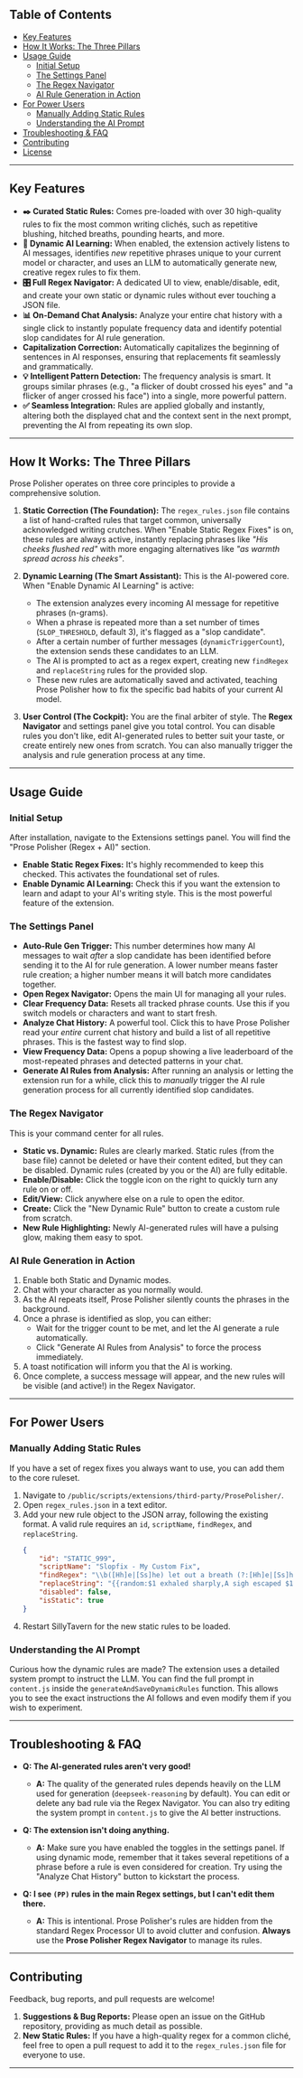 ## Table of Contents
- [Key Features](#key-features)
- [How It Works: The Three Pillars](#how-it-works-the-three-pillars)
- [Usage Guide](#usage-guide)
  - [Initial Setup](#initial-setup)
  - [The Settings Panel](#the-settings-panel)
  - [The Regex Navigator](#the-regex-navigator)
  - [AI Rule Generation in Action](#ai-rule-generation-in-action)
- [For Power Users](#for-power-users)
  - [Manually Adding Static Rules](#manually-adding-static-rules)
  - [Understanding the AI Prompt](#understanding-the-ai-prompt)
- [Troubleshooting & FAQ](#troubleshooting--faq)
- [Contributing](#contributing)
- [License](#license)

---

## Key Features

*   **✒️ Curated Static Rules:** Comes pre-loaded with over 30 high-quality rules to fix the most common writing clichés, such as repetitive blushing, hitched breaths, pounding hearts, and more.
*   **🧠 Dynamic AI Learning:** When enabled, the extension actively listens to AI messages, identifies *new* repetitive phrases unique to your current model or character, and uses an LLM to automatically generate new, creative regex rules to fix them.
*   **🎛️ Full Regex Navigator:** A dedicated UI to view, enable/disable, edit, and create your own static or dynamic rules without ever touching a JSON file.
*   **📊 On-Demand Chat Analysis:** Analyze your entire chat history with a single click to instantly populate frequency data and identify potential slop candidates for AI rule generation.
*   **Capitalization Correction:** Automatically capitalizes the beginning of sentences in AI responses, ensuring that replacements fit seamlessly and grammatically.
*   **💡 Intelligent Pattern Detection:** The frequency analysis is smart. It groups similar phrases (e.g., "a flicker of doubt crossed his eyes" and "a flicker of anger crossed his face") into a single, more powerful pattern.
*   **✅ Seamless Integration:** Rules are applied globally and instantly, altering both the displayed chat and the context sent in the next prompt, preventing the AI from repeating its own slop.

---

## How It Works: The Three Pillars

Prose Polisher operates on three core principles to provide a comprehensive solution.

1.  **Static Correction (The Foundation):**
    The `regex_rules.json` file contains a list of hand-crafted rules that target common, universally acknowledged writing crutches. When "Enable Static Regex Fixes" is on, these rules are always active, instantly replacing phrases like *"His cheeks flushed red"* with more engaging alternatives like *"as warmth spread across his cheeks"*.

2.  **Dynamic Learning (The Smart Assistant):**
    This is the AI-powered core. When "Enable Dynamic AI Learning" is active:
    *   The extension analyzes every incoming AI message for repetitive phrases (n-grams).
    *   When a phrase is repeated more than a set number of times (`SLOP_THRESHOLD`, default 3), it's flagged as a "slop candidate".
    *   After a certain number of further messages (`dynamicTriggerCount`), the extension sends these candidates to an LLM.
    *   The AI is prompted to act as a regex expert, creating new `findRegex` and `replaceString` rules for the provided slop.
    *   These new rules are automatically saved and activated, teaching Prose Polisher how to fix the specific bad habits of your current AI model.

3.  **User Control (The Cockpit):**
    You are the final arbiter of style. The **Regex Navigator** and settings panel give you total control. You can disable rules you don't like, edit AI-generated rules to better suit your taste, or create entirely new ones from scratch. You can also manually trigger the analysis and rule generation process at any time.

---

## Usage Guide

### Initial Setup

After installation, navigate to the Extensions settings panel. You will find the "Prose Polisher (Regex + AI)" section.

*   **Enable Static Regex Fixes:** It's highly recommended to keep this checked. This activates the foundational set of rules.
*   **Enable Dynamic AI Learning:** Check this if you want the extension to learn and adapt to your AI's writing style. This is the most powerful feature of the extension.

### The Settings Panel

*   **Auto-Rule Gen Trigger:** This number determines how many AI messages to wait *after* a slop candidate has been identified before sending it to the AI for rule generation. A lower number means faster rule creation; a higher number means it will batch more candidates together.
*   **Open Regex Navigator:** Opens the main UI for managing all your rules.
*   **Clear Frequency Data:** Resets all tracked phrase counts. Use this if you switch models or characters and want to start fresh.
*   **Analyze Chat History:** A powerful tool. Click this to have Prose Polisher read your *entire* current chat history and build a list of all repetitive phrases. This is the fastest way to find slop.
*   **View Frequency Data:** Opens a popup showing a live leaderboard of the most-repeated phrases and detected patterns in your chat.
*   **Generate AI Rules from Analysis:** After running an analysis or letting the extension run for a while, click this to *manually* trigger the AI rule generation process for all currently identified slop candidates.

### The Regex Navigator

This is your command center for all rules.

*   **Static vs. Dynamic:** Rules are clearly marked. Static rules (from the base file) cannot be deleted or have their content edited, but they can be disabled. Dynamic rules (created by you or the AI) are fully editable.
*   **Enable/Disable:** Click the toggle icon on the right to quickly turn any rule on or off.
*   **Edit/View:** Click anywhere else on a rule to open the editor.
*   **Create:** Click the "New Dynamic Rule" button to create a custom rule from scratch.
*   **New Rule Highlighting:** Newly AI-generated rules will have a pulsing glow, making them easy to spot.

### AI Rule Generation in Action

1.  Enable both Static and Dynamic modes.
2.  Chat with your character as you normally would.
3.  As the AI repeats itself, Prose Polisher silently counts the phrases in the background.
4.  Once a phrase is identified as slop, you can either:
    *   Wait for the trigger count to be met, and let the AI generate a rule automatically.
    *   Click "Generate AI Rules from Analysis" to force the process immediately.
5.  A toast notification will inform you that the AI is working.
6.  Once complete, a success message will appear, and the new rules will be visible (and active!) in the Regex Navigator.

---

## For Power Users

### Manually Adding Static Rules

If you have a set of regex fixes you always want to use, you can add them to the core ruleset.

1.  Navigate to `/public/scripts/extensions/third-party/ProsePolisher/`.
2.  Open `regex_rules.json` in a text editor.
3.  Add your new rule object to the JSON array, following the existing format. A valid rule requires an `id`, `scriptName`, `findRegex`, and `replaceString`.
    ```json
    {
        "id": "STATIC_999",
        "scriptName": "Slopfix - My Custom Fix",
        "findRegex": "\\b([Hh]e|[Ss]he) let out a breath (?:[Hh]e|[Ss]he) didn't know (?:[Hh]e|[Ss]he) was holding\\b",
        "replaceString": "{{random:$1 exhaled sharply,A sigh escaped $1 lips,with a sudden release of breath}}",
        "disabled": false,
        "isStatic": true
    }
    ```
4.  Restart SillyTavern for the new static rules to be loaded.

### Understanding the AI Prompt

Curious how the dynamic rules are made? The extension uses a detailed system prompt to instruct the LLM. You can find the full prompt in `content.js` inside the `generateAndSaveDynamicRules` function. This allows you to see the exact instructions the AI follows and even modify them if you wish to experiment.

---

## Troubleshooting & FAQ

*   **Q: The AI-generated rules aren't very good!**
    *   **A:** The quality of the generated rules depends heavily on the LLM used for generation (`deepseek-reasoning` by default). You can edit or delete any bad rule via the Regex Navigator. You can also try editing the system prompt in `content.js` to give the AI better instructions.

*   **Q: The extension isn't doing anything.**
    *   **A:** Make sure you have enabled the toggles in the settings panel. If using dynamic mode, remember that it takes several repetitions of a phrase before a rule is even considered for creation. Try using the "Analyze Chat History" button to kickstart the process.

*   **Q: I see `(PP)` rules in the main Regex settings, but I can't edit them there.**
    *   **A:** This is intentional. Prose Polisher's rules are hidden from the standard Regex Processor UI to avoid clutter and confusion. **Always** use the **Prose Polisher Regex Navigator** to manage its rules.

---

## Contributing

Feedback, bug reports, and pull requests are welcome!

1.  **Suggestions & Bug Reports:** Please open an issue on the GitHub repository, providing as much detail as possible.
2.  **New Static Rules:** If you have a high-quality regex for a common cliché, feel free to open a pull request to add it to the `regex_rules.json` file for everyone to use.

---
